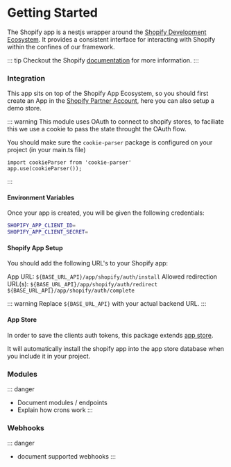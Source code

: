 # Getting Started

The Shopify app is a nestjs wrapper around the [Shopify Development Ecosystem](https://shopify.dev/). It provides a consistent interface for interacting with Shopify within the confines of our framework.

::: tip
Checkout the Shopify [documentation](https://shopify.dev/docs/api) for more information.
:::

### Integration

This app sits on top of the Shopify App Ecosystem, so you should first create an App in the [Shopify Partner Account](https://www.shopify.com/partners), here you can also setup a demo store.

::: warning
This module uses OAuth to connect to shopify stores, to faciliate this we use a cookie to pass the state throught the OAuth flow.

You should make sure the `cookie-parser` package is configured on your project (in your main.ts file)

```
import cookieParser from 'cookie-parser'
app.use(cookieParser());
```
:::

#### Environment Variables

Once your app is created, you will be given the following credentials:

```bash
SHOPIFY_APP_CLIENT_ID=
SHOPIFY_APP_CLIENT_SECRET=
```

#### Shopify App Setup

You should add the following URL's to your Shopify app:

App URL: `${BASE_URL_API}/app/shopify/auth/install`
Allowed redirection URL(s): 
`${BASE_URL_API}/app/shopify/auth/redirect`
`${BASE_URL_API}/app/shopify/auth/complete`

::: warning
Replace `${BASE_URL_API}` with your actual backend URL.
:::

#### App Store

In order to save the clients auth tokens, this package extends [app store](/backend/app-store).

It will automatically install the shopify app into the app store database when you include it in your project.

### Modules


::: danger
- Document modules / endpoints
- Explain how crons work
:::

### Webhooks

::: danger
- document supported webhooks
:::
